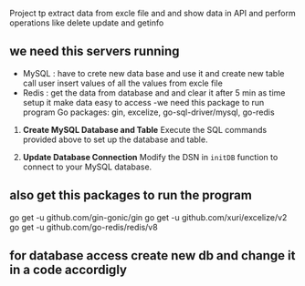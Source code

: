 
Project tp extract data from excle file and and show data in API and perform operations like delete update and  getinfo


## we need  this servers running 

- MySQL : have to crete new data base and use it and create new table call user insert values of all the values from excle file 
- Redis : get the data from database and and clear it after 5 min as time setup it make data easy to access
-we need this package to run program  Go packages: gin, excelize, go-sql-driver/mysql, go-redis


1. **Create MySQL Database and Table**
   Execute the SQL commands provided above to set up the database and table.

2. **Update Database Connection**
   Modify the DSN in `initDB` function to connect to your MySQL database.

## also get this packages to run the program
go get -u github.com/gin-gonic/gin
go get -u github.com/xuri/excelize/v2
go get -u github.com/go-redis/redis/v8


## for database access create new db and change it in a code accordigly